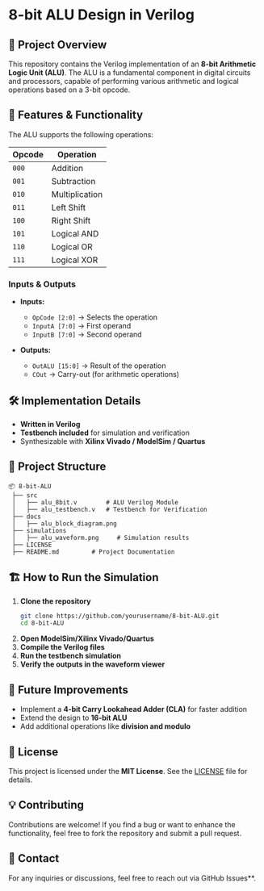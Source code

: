 # 8-bit ALU Design in Verilog

## 📌 Project Overview
This repository contains the Verilog implementation of an **8-bit Arithmetic Logic Unit (ALU)**. The ALU is a fundamental component in digital circuits and processors, capable of performing various arithmetic and logical operations based on a 3-bit opcode.

## 🚀 Features & Functionality
The ALU supports the following operations:

| Opcode  | Operation       |
|---------|---------------|
| `000`   | Addition       |
| `001`   | Subtraction    |
| `010`   | Multiplication |
| `011`   | Left Shift     |
| `100`   | Right Shift    |
| `101`   | Logical AND    |
| `110`   | Logical OR     |
| `111`   | Logical XOR    |

### **Inputs & Outputs**
- **Inputs:**  
  - `OpCode [2:0]` → Selects the operation  
  - `InputA [7:0]` → First operand  
  - `InputB [7:0]` → Second operand  

- **Outputs:**  
  - `OutALU [15:0]` → Result of the operation  
  - `COut` → Carry-out (for arithmetic operations)  

## 🛠 Implementation Details
- **Written in Verilog**
- **Testbench included** for simulation and verification
- Synthesizable with **Xilinx Vivado / ModelSim / Quartus**

## 📂 Project Structure
```
📦 8-bit-ALU
 ├── src
 │   ├── alu_8bit.v        # ALU Verilog Module
 │   ├── alu_testbench.v   # Testbench for Verification
 ├── docs
 │   ├── alu_block_diagram.png
 ├── simulations
 │   ├── alu_waveform.png     # Simulation results
 ├── LICENSE
 ├── README.md         # Project Documentation
```

## 🏗 How to Run the Simulation
1. **Clone the repository**  
   ```sh
   git clone https://github.com/yourusername/8-bit-ALU.git
   cd 8-bit-ALU
   ```
2. **Open ModelSim/Xilinx Vivado/Quartus**  
3. **Compile the Verilog files**  
4. **Run the testbench simulation**  
5. **Verify the outputs in the waveform viewer**  

## 🎯 Future Improvements
- Implement a **4-bit Carry Lookahead Adder (CLA)** for faster addition
- Extend the design to **16-bit ALU**
- Add additional operations like **division and modulo**

## 📜 License
This project is licensed under the **MIT License**. See the [LICENSE](LICENSE) file for details.

## 💡 Contributing
Contributions are welcome! If you find a bug or want to enhance the functionality, feel free to fork the repository and submit a pull request.

## 📧 Contact
For any inquiries or discussions, feel free to reach out via GitHub Issues**.
